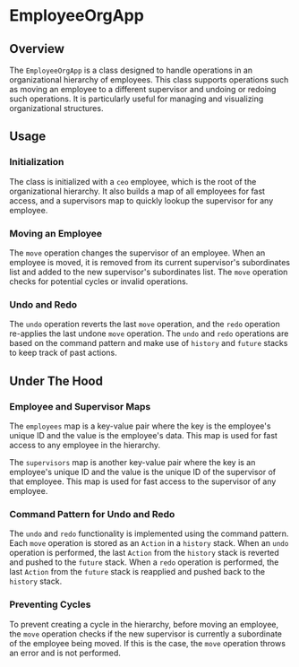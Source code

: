 # EmployeeOrgApp

## Overview

The `EmployeeOrgApp` is a class designed to handle operations in an organizational hierarchy of employees. This class supports operations such as moving an employee to a different supervisor and undoing or redoing such operations. It is particularly useful for managing and visualizing organizational structures.

## Usage

### Initialization

The class is initialized with a `ceo` employee, which is the root of the organizational hierarchy. It also builds a map of all employees for fast access, and a supervisors map to quickly lookup the supervisor for any employee.

### Moving an Employee

The `move` operation changes the supervisor of an employee. When an employee is moved, it is removed from its current supervisor's subordinates list and added to the new supervisor's subordinates list. The `move` operation checks for potential cycles or invalid operations.

### Undo and Redo

The `undo` operation reverts the last `move` operation, and the `redo` operation re-applies the last undone `move` operation. The `undo` and `redo` operations are based on the command pattern and make use of `history` and `future` stacks to keep track of past actions.

## Under The Hood

### Employee and Supervisor Maps

The `employees` map is a key-value pair where the key is the employee's unique ID and the value is the employee's data. This map is used for fast access to any employee in the hierarchy.

The `supervisors` map is another key-value pair where the key is an employee's unique ID and the value is the unique ID of the supervisor of that employee. This map is used for fast access to the supervisor of any employee.

### Command Pattern for Undo and Redo

The `undo` and `redo` functionality is implemented using the command pattern. Each `move` operation is stored as an `Action` in a `history` stack. When an `undo` operation is performed, the last `Action` from the `history` stack is reverted and pushed to the `future` stack. When a `redo` operation is performed, the last `Action` from the `future` stack is reapplied and pushed back to the `history` stack.

### Preventing Cycles

To prevent creating a cycle in the hierarchy, before moving an employee, the `move` operation checks if the new supervisor is currently a subordinate of the employee being moved. If this is the case, the `move` operation throws an error and is not performed.
